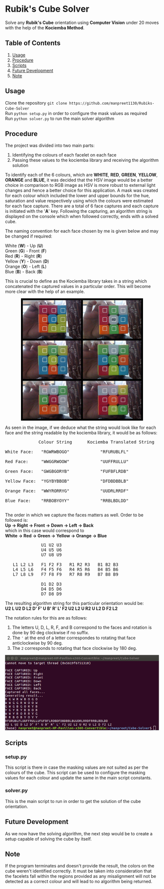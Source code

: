 # Rubik's Cube Solver
Solve any **Rubik's Cube** orientation using **Computer Vision** under 20 moves with the help of the **Kociemba Method**.

## Table of Contents
1. [Usage](#usage)
2. [Procedure](#procedure)
3. [Scripts](#scripts)
4. [Future Development](#future-development)
5. [Note](#note)

## Usage
Clone the repository `git clone https://github.com/manpreet1130/Rubiks-Cube-Solver` <br>
Run `python setup.py` in order to configure the mask values as required <br>
Run `python solver.py` to run the main solver algorithm <br>

## Procedure
The project was divided into two main parts:
1. Identifying the colours of each facelet on each face
2. Passing these values to the kociemba library and receiving the algorithm solution

To identify each of the 6 colours, which are **WHITE**, **RED**, **GREEN**, **YELLOW**, **ORANGE** and **BLUE**, it was decided that the HSV image would be a better choice in comparison to RGB image as HSV is more robust to external light changes and hence a better choice for this application. A mask was created for each colour which included the lower and upper bounds for the hue, saturation and value respectively using which the colours were estimated for each face capture.
There are a total of 6 face captures and each capture is initiated with the '**A**' key. Following the capturing, an algorithm string is displayed on the console which when followed correctly, ends with a solved cube.

The naming convention for each face chosen by me is given below and may be changed if required: <br>

White (**W**) - Up (**U**) <br>
Green (**G**) - Front (**F**) <br>
Red (**R**) - Right (**R**) <br>
Yellow (**Y**) - Down (**D**) <br>
Orange (**O**) - Left (**L**) <br>
Blue (**B**) - Back (**B**) <br>

This is crucial to define as the Kociemba library takes in a string which concatenated the captured values in a particular order. This will become more clear with the help of an example.

<p align = "center"><img align = "center" src = "images/faces.jpg" width = 400 height = 400/></p>

As seen in the image, if we deduce what the string would look like for each face and the string readable by the kociemba library, it would be as follows: <br>
<pre>             Colour String      Kociemba Translated String <br>
White Face:   "RGWRWBOGO"            "RFURUBLFL" <br>
Red Face:     "WWGGRWOOW"            "UUFFRULLU" <br>
Green Face:   "GWGBGORYB"            "FUFBFLRDB" <br>
Yellow Face:  "YGYBYBBOB"            "DFDBDBBLB" <br>
Orange Face:  "WWYRORRYG"            "UUDRLRRDF" <br>
Blue Face:    "RRBOBYOYY"            "RRBLBDLDD" <br>
</pre>

The order in which we capture the faces matters as well. Order to be followed is: <br>
**Up -> Right -> Front -> Down -> Left -> Back** <br>
which in this case would correspond to <br>
**White -> Red -> Green -> Yellow -> Orange -> Blue**

<pre>
              U1 U2 U3
              U4 U5 U6
              U7 U8 U9
              
   L1 L2 L3   F1 F2 F3   R1 R2 R3   B1 B2 B3 
   L4 L5 L6   F4 F5 F6   R4 R5 R6   B4 B5 B6
   L7 L8 L9   F7 F8 F9   R7 R8 R9   B7 B8 B9
            
              D1 D2 D3
              D4 D5 D6
              D7 D8 D9
</pre> 

The resulting algorithm string for this particular orientation would be: <br>
**U2 L U2 D L2 D' F' U B' R' L' F2 U2 L2 U R2 U L2 D F2 L2**

The notation rules for this are as follows:
1) The letters U, D, L, R, F, and B correspond to the faces and rotation is done by 90 deg clockwise if no suffix.
2) The `'` at the end of a letter correspondes to rotating that face anticlockwise by 90 deg.
3) The `2` corresponds to rotating that face clockwise by 180 deg.

<p align = "center"><img align = "center" src = "images/result.png"/></p>

## Scripts
### setup.py
This script is there in case the masking values are not suited as per the colours of the cube. This script can be used to configure the masking values for each colour and update the same in the main script constants.

### solver.py
This is the main script to run in order to get the solution of the cube orientation.

## Future Development
As we now have the solving algorithm, the next step would be to create a setup capable of solving the cube by itself.

## Note
If the program terminates and doesn't provide the result, the colors on the cube weren't identified correctly. It must be taken into consideration that the facelets fall within the regions provided as any misalignment will not be detected as a correct colour and will lead to no algorithm being returned.


